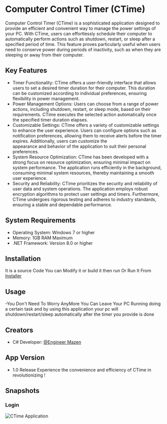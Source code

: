 # Computer Control Timer (CTime)
Computer Control Timer (CTime) is a sophisticated application designed to provide an efficient and convenient way to manage the power settings of your PC. With CTime, users can effortlessly schedule their computer to automatically perform actions such as shutdown, restart, or sleep after a specified period of time. This feature proves particularly useful when users need to conserve power during periods of inactivity, such as when they are sleeping or away from their computer.

## Key Features
- Timer Functionality: CTime offers a user-friendly interface that allows users to set a desired timer duration for their computer. This duration can be customized according to individual preferences, ensuring flexibility in power management.
- Power Management Options: Users can choose from a range of power actions, including shutdown, restart, or sleep mode, based on their requirements. CTime executes the selected action automatically once the specified timer duration elapses.
- Customizable Settings: CTime offers a variety of customizable settings to enhance the user experience. Users can configure options such as notification preferences, allowing them to receive alerts before the timer expires. Additionally, users can customize the     
  appearance and behavior of the application to suit their personal preferences.
- System Resource Optimization: CTime has been developed with a strong focus on resource optimization, ensuring minimal impact on system performance. The application runs efficiently in the background, consuming minimal system resources, thereby maintaining a smooth 
  user experience.
- Security and Reliability: CTime prioritizes the security and reliability of user data and system operations. The application employs robust encryption algorithms to protect user settings and timers. Furthermore, CTime undergoes rigorous testing and adheres to industry 
  standards, ensuring a stable and dependable performance.

## System Requirements
- Operating System: Windows 7 or higher
- Memory: 1GB RAM Maximum
- .NET Framework: Version 8.0 or higher

## Installation
It is a source Code You can Modify it or build it then run Or Run It From 
[Installer](https://github.com/Mazen20021/CTimer/blob/master/published.rar)

## Usage
-You Don't Need To Worry AnyMore You Can Leave Your PC Running doing a certain task and by using this application your pc 
 will shutdown/restart/sleep automatically after the timer you provide is done

## Creators
- C# Developer:
  [@Engineer Mazen](https://www.github.com/Mazen20021)

## App Version 
- 1.0 Release
Experience the convenience and efficiency of CTime in revolutionizing !
 
## Snapshots
### Login
![CTime Application](https://github.com/Mazen20021/CTimer/assets/131156076/41612d1d-96ac-4192-b88b-d8569680456a)

